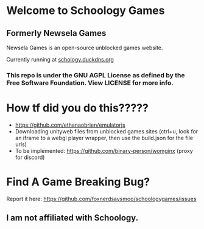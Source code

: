 # Welcome to Schoology Games
## Formerly Newsela Games

Newsela Games is an open-source unblocked games website.

Currently running at [schology.duckdns.org](https://schology.duckdns.org)

### This repo is under the GNU AGPL License as defined by the Free Software Foundation. View LICENSE for more info.

# How tf did you do this?????

- https://github.com/ethanaobrien/emulatorjs
- Downloading unityweb files from unblocked games sites (ctrl+u, look for an iframe to a webgl player wrapper, then use the build.json for the file urls)
- To be implemented: https://github.com/binary-person/womginx (proxy for discord)


# Find A Game Breaking Bug?

Report it here: https://github.com/foxnerdsaysmoo/schoologygames/issues

## I am not affiliated with Schoology.

